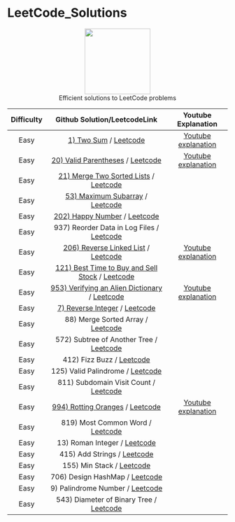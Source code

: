 # LeetCode_Solutions
<p align="center">
    <a href="https://www.hackerrank.com/XavierElon1">
        <img height=150 src="https://assets.leetcode.com/static_assets/public/images/LeetCode_Sharing.png">
    </a>
    <br>Efficient solutions to LeetCode problems
</p>


   Difficulty   |                                           Github Solution/LeetcodeLink                                |                                                            Youtube Explanation                                      
|:---------------------:|:--------------------------------------------------------------------------------------------:|:------------------------------------------------------------------------------------------------------------:|
|      Easy     | [1) Two Sum](https://github.com/XavierElon1/LeetCodeSolutions/blob/master/Easy/1_Two_Sum) / [Leetcode](https://leetcode.com/problems/two-sum/) | [Youtube explanation](https://www.youtube.com/watch?v=LaVPCy_DWR8&t=3s)               |
|      Easy     | [20) Valid Parentheses](https://leetcode.com/problems/valid-parentheses/) / [Leetcode](https://leetcode.com/problems/valid-parentheses/) |[Youtube explanation](https://youtu.be/Voi-GeAw2lg)            |
|      Easy     | [21) Merge Two Sorted Lists](https://github.com/XavierElon1/LeetCodeSolutions/blob/master/Easy/21_merge_two_sorted_lists) / [Leetcode](https://leetcode.com/problems/merge-two-sorted-lists/) |            |
|      Easy     | [53) Maximum Subarray](https://github.com/XavierElon1/LeetCodeSolutions/blob/master/Easy/53_maximum_subarray) / [Leetcode](https://leetcode.com/problems/maximum-subarray/) |            |
|      Easy     | [202) Happy Number](https://github.com/XavierElon1/LeetCodeSolutions/blob/master/Easy/202_happy_number) / [Leetcode](https://leetcode.com/problems/happy-number/)                  |            |
|      Easy     | 937) Reorder Data in Log Files / [Leetcode](https://leetcode.com/problems/reorder-data-in-log-files/)                  |            |
|      Easy     | [206) Reverse Linked List](https://github.com/XavierElon1/LeetCodeSolutions/blob/master/Easy/206_reverse_linked_list) / [Leetcode](https://leetcode.com/problems/reverse-linked-list/)|[Youtube explanation](https://youtu.be/eUyAmgFbOJo)  | 
|      Easy     | [121) Best Time to Buy and Sell Stock](https://github.com/XavierElon1/LeetCodeSolutions/blob/master/Easy/121_best_time_to_buy_and_sell_stock) / [Leetcode](https://leetcode.com/problems/best-time-to-buy-and-sell-stock/) |            |
|      Easy     | [953) Verifying an Alien Dictionary](https://github.com/XavierElon1/LeetCodeSolutions/blob/master/Easy/953_verifying_an_alien_dictionary) / [Leetcode](https://leetcode.com/problems/verifying-an-alien-dictionary/)       | [Youtube explanation](https://youtu.be/XJOr79DxjY8) |
|      Easy     | [7) Reverse Integer](https://github.com/XavierElon1/LeetCodeSolutions/blob/master/Easy/7_reverse_integer) / [Leetcode](https://leetcode.com/problems/reverse-integer/) |            |
|      Easy     | 88) Merge Sorted Array / [Leetcode](https://leetcode.com/problems/merge-sorted-array/)                  |            |
|      Easy     | 572) Subtree of Another Tree / [Leetcode](https://leetcode.com/problems/subtree-of-another-tree/)                  |            |
|      Easy     | 412) Fizz Buzz / [Leetcode](https://leetcode.com/problems/fizz-buzz/)                  |            |
|      Easy     | 125) Valid Palindrome / [Leetcode](https://leetcode.com/problems/valid-palindrome/)                  |            |
|      Easy     | 811) Subdomain Visit Count / [Leetcode](https://leetcode.com/problems/subdomain-visit-count/)                  |            |
|      Easy     | [994) Rotting Oranges]() / [Leetcode](https://leetcode.com/problems/rotting-oranges/)                  | [Youtube explanation](https://youtu.be/0Ji-xhxeqGg)            |
|      Easy     | 819) Most Common Word / [Leetcode](https://leetcode.com/problems/most-common-word/)                  |            |
|      Easy     | 13) Roman Integer / [Leetcode](https://leetcode.com/problems/roman-to-integer/)                  |            |
|      Easy     | 415) Add Strings / [Leetcode](https://leetcode.com/problems/add-strings/)                  |            |
|      Easy     | 155) Min Stack / [Leetcode](https://leetcode.com/problems/min-stack/)                  |            |
|      Easy     | 706) Design HashMap / [Leetcode](https://leetcode.com/problems/design-hashmap/)                  |            |
|      Easy     | 9) Palindrome Number / [Leetcode](https://leetcode.com/problems/palindrome-number/)                  |            |
|      Easy     | 543) Diameter of Binary Tree / [Leetcode](https://leetcode.com/problems/diameter-of-binary-tree/)                  |            |
